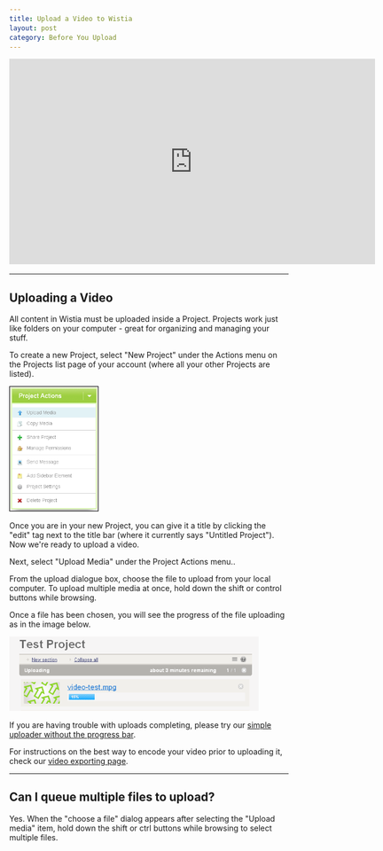 ```yaml
---
title: Upload a Video to Wistia
layout: post
category: Before You Upload
---
```


<div class="video_embed">
  <iframe src="http://fast.wistia.com/embed/iframe/dbeb843c6e?controlsVisibleOnLoad=true&playerColor=aae3d8&version=v1&videoHeight=371&videoWidth=660" allowtransparency="true" frameborder="0" scrolling="no" class="wistia_embed" name="wistia_embed" width="660" height="371"></iframe>
</div>

----

## Uploading a Video

All content in Wistia must be uploaded inside a Project.  Projects work just like folders on your computer - great for organizing and managing your stuff.

To create a new Project, select "New Project" under the Actions menu on the Projects list page of your account (where all your other Projects are listed).

<div class="post_image float_right"><img src="/images/upload-select3.png" alt="upload-select3" width="161px" /></div>

Once you are in your new Project, you can give it a title by clicking the "edit" tag next to the title bar (where it currently says "Untitled Project").  Now we're ready to upload a video.

Next, select "Upload Media" under the Project Actions menu..

From the upload dialogue box, choose the file to upload from your local computer.  To upload multiple media at once, hold down the shift or control buttons while browsing.

Once a file has been chosen, you will see the progress of the file uploading as in the image below.

<div class="post_image center"><img src="/images/uploading1.png" alt="uploading1" width="450px" /></div>

If you are having trouble with uploads completing, please try our [simple uploader without the progress bar](/simple-uploader.html).

For instructions on the best way to encode your video prior to uploading it, check our [video exporting page](/exporting.html).

----

## Can I queue multiple files to upload?

Yes. When the "choose a file" dialog appears after selecting the "Upload media" item, hold down the shift or ctrl buttons while browsing to select multiple files.
